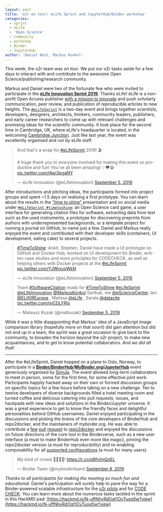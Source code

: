 ```yaml
---
layout: post
title: 'o2r on tour: eLife Sprint and JupyterHub/Binder workshop'
categories:
  - sprint
  - eLife
  - 'Open Science'
  - community
  - workshop
  - Binder
  - JupyterHub
author: 'Daniel Nüst, Markus Konkol'
---
```


<!-- Tweet gif: https://giphy.com/gifs/kochstrasse-cute-sweet-plazahelden-JpLh4diVtbClvZCP70 -->

This week, the o2r team was _on tour_.
We put our o2r tasks aside for a few days to interact with and contribute to the awesome Open Science/publishing/research community.

Markus and Daniel were two of the fortunate few who<!--more--> were invited to participate in the **[eLife Innovation Sprint 2019](https://sprint.elifesciences.org/)**.
Thanks eLife!
eLife is a non-profit Open Access publisher [with a mission to innovate](https://elifesciences.org/about/innovation) and push scholarly communication, peer review, and publication of reproducible articles to new heights.
The [`#eLifeSprint`](https://twitter.com/hashtag/eLifeSprint) is a two-day event and brings together scientists, developers, designers, architects, thinkers, community leaders, publishers, and early career researchers to come up with relevant challenges and promising ideas for the scientific community.
It took place for the second time in Cambridge, UK, where eLife's headquarter is located, in the welcoming [Cambridge Junction](https://www.junction.co.uk/).
Just like last year, the event was excellently organised and run by eLife staff.

<blockquote class="twitter-tweet"><p lang="en" dir="ltr">And that&#39;s a wrap for <a href="https://twitter.com/hashtag/eLifeSprint?src=hash&amp;ref_src=twsrc%5Etfw">#eLifeSprint</a> 2019! 🎬<br><br>A huge thank you to everyone involved for making this event so productive and fun! You&#39;ve all been amazing! ✨❤️😁 <a href="https://t.co/lAwi3pgaNY">pic.twitter.com/lAwi3pgaNY</a></p>&mdash; eLife Innovation (@eLifeInnovation) <a href="https://twitter.com/eLifeInnovation/status/1169641663549059072?ref_src=twsrc%5Etfw">September 5, 2019</a></blockquote>

After introductions and pitching ideas, the participants formed into project groups and spent ~1.5 days on realising a first prototype.
You can learn about the results in the ["time to shine"](https://docs.google.com/presentation/d/1dGERl3b68Crsnc2wptFjzTNkgmcYNUs6kyUqeZN48GE/edit#slide=id.g3d962427da_0_0) presentation and on social media under [`#eLifeSprint #timetoshine`](https://twitter.com/search?q=%23eLifeSprint%20%23TimeToShine): an Open Science card game, a user interface for generating citation files for software, extracting data from text such as the used instruments, a prototype for discovering preprints from authors with underrepresented backgrounds, or a template project for running a journal on GitHub, to name just a few.
Daniel and Markus really enjoyed the event and contributed with their developer skills (containers, UI development, eating cake) to several projects.

<blockquote class="twitter-tweet" data-dnt="true" data-theme="light"><p lang="en" dir="ltr"><a href="https://twitter.com/hashtag/TimeToShine?src=hash&amp;ref_src=twsrc%5Etfw">#TimeToShine</a>: Ankit, Stephen, Daniel have made a UI prototype on GitHub and Docker Hub, worked on UI development for Binder, written case studies and more principles for CODECHECK, as well as helping others with Docker projects at the <a href="https://twitter.com/hashtag/eLifeSprint?src=hash&amp;ref_src=twsrc%5Etfw">#eLifeSprint</a> <a href="https://t.co/YJWrsvqWkN">pic.twitter.com/YJWrsvqWkN</a></p>&mdash; eLife Innovation (@eLifeInnovation) <a href="https://twitter.com/eLifeInnovation/status/1169624391442997249?ref_src=twsrc%5Etfw">September 5, 2019</a></blockquote>

<blockquote class="twitter-tweet"><p lang="en" dir="ltr">Team <a href="https://twitter.com/hashtag/SoftwareCitation?src=hash&amp;ref_src=twsrc%5Etfw">#SoftwareCitation</a> ready for <a href="https://twitter.com/hashtag/TimeToShine?src=hash&amp;ref_src=twsrc%5Etfw">#TimeToShine</a> <a href="https://twitter.com/hashtag/eLifeSprint?src=hash&amp;ref_src=twsrc%5Etfw">#eLifeSprint</a> <a href="https://twitter.com/eLifeInnovation?ref_src=twsrc%5Etfw">@eLifeInnovation</a> <a href="https://twitter.com/MarkusKonkol?ref_src=twsrc%5Etfw">@MarkusKonkol</a> Sarthak, me <a href="https://twitter.com/eScienceCenter?ref_src=twsrc%5Etfw">@eScienceCenter</a> Jen <a href="https://twitter.com/ELIXIREurope?ref_src=twsrc%5Etfw">@ELIXIREurope</a> , Melissa <a href="https://twitter.com/eLife?ref_src=twsrc%5Etfw">@eLife</a> , Sarala <a href="https://twitter.com/datacite?ref_src=twsrc%5Etfw">@datacite</a> <a href="https://t.co/jxjCDLFRIs">pic.twitter.com/jxjCDLFRIs</a></p>&mdash; Mateusz Kuzak (@matkuzak) <a href="https://twitter.com/matkuzak/status/1169625245302579201?ref_src=twsrc%5Etfw">September 5, 2019</a></blockquote>

While it was a little disappointing that Markus' idea of a JavaScript image comparison library (hopefully more on that soon!) did gain attention but did not end up in a team, the sprint was a great occasion to give back to the community, to broaden the horizon beyond the o2r project, to make new acquaintances, and to get to know potential collaborators.
_And we did all that!_

------

After the #eLifeSprint, Daniel hopped on a plane to Oslo, Norway, to participate in a **[Binder/BinderHub](https://binderhub.readthedocs.io/en/latest/)/[MyBinder.org](https://mybinder.org/)/[JupyterHub](https://jupyter.org/hub)** event generously organised by [Simula](https://www.simula.no/).
The event allowed long-term collaborators to meet in person, some for the first time, for some effective joint work.
Participants happily hacked away on their own or formed discussion groups on specific topics for a few hours before taking on a new challenge.
Ten to twelve developers of diverse backgrounds filled a hotel meeting room and turned coffee and delicious catering into pull requests, issues, and hackpads with new ideas and solutions in the Binder/Jupyter universe. 
It was a great experience to get to know the friendly faces and delightful personalities behind GitHub usernames.
Daniel enjoyed participating in the discussions and picking the brains of the core developers of BinderHub and repo2docker, and the maintainers of mybinder.org.
He was able to contribute a [few](https://github.com/jupyter/repo2docker/pull/788) [pull](https://github.com/jupyter/repo2docker/pull/778) [request](https://github.com/jupyter/repo2docker/pull/785) to [repo2docker](https://repo2docker.readthedocs.io/en/latest/) and enjoyed the discussions on future directions of the core tool in the Binderverse, such as a new user interface (a must to make BinderHub even more like magic), pinning the repo2docker version (a must for reproducibility) and re-enabling composability for all [supported configurations](https://repo2docker.readthedocs.io/en/latest/config_files.html) (a must for many users).

<blockquote class="twitter-tweet"><p lang="en" dir="ltr">My kind of crowd 🙇‍♂️🙇‍♀️! <a href="https://t.co/q8fvImQnEL">https://t.co/q8fvImQnEL</a></p>&mdash; Binder Team (@mybinderteam) <a href="https://twitter.com/mybinderteam/status/1170740818442956800?ref_src=twsrc%5Etfw">September 8, 2019</a></blockquote>

_Thanks to all participants for making the meeting so much fun and educational._
Daniel's participation will surely help to pave the way for a Binder-powered scalable infrastructure for the [o2r pilots](https://o2r.info/pilots/) and for [CODE CHECK](https://codecheck.org.uk/).
You can learn more about the numerous tasks tackled in the sprint in this HackMD pad: [https://hackmd.io/N-uffNhvRdOgt1OvTuoq5w?view](https://hackmd.io/N-uffNhvRdOgt1OvTuoq5w?view)

<script async src="https://platform.twitter.com/widgets.js" charset="utf-8"></script> 
